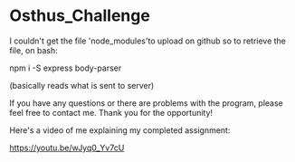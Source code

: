 # Osthus_Challenge

I couldn't get the file 'node_modules'to upload on github so to retrieve the file, on bash:

npm i -S express body-parser

(basically reads what is sent to server)

If you have any questions or there are problems with the program, please feel free to contact me. Thank you for the opportunity!


Here's a video of me explaining my completed assignment:

https://youtu.be/wJyq0_Yv7cU
